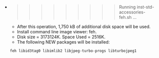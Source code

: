 * >>>>>>>>> Running inst-std-accessories-feh.sh ...
  * After this operation, 1,750 kB of additional disk space will be used.
  * Install command line image viewer: feh.
  * Disk size = 3173124K. Space Used = 2516K.
  * The following NEW packages will be installed:
  ```bash
  feh libid3tag0 libimlib2 libjpeg-turbo-progs libturbojpeg1
  ```
